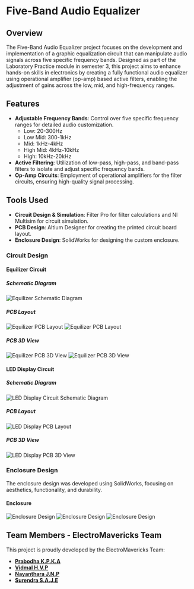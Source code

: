 # Five-Band Audio Equalizer

## Overview

The Five-Band Audio Equalizer project focuses on the development and implementation of a graphic equalization circuit that can manipulate audio signals across five specific frequency bands. Designed as part of the Laboratory Practice module in semester 3, this project aims to enhance hands-on skills in electronics by creating a fully functional audio equalizer using operational amplifier (op-amp) based active filters, enabling the adjustment of gains across the low, mid, and high-frequency ranges.

## Features

- **Adjustable Frequency Bands**: Control over five specific frequency ranges for detailed audio customization.
  - Low: 20-300Hz
  - Low Mid: 300-1kHz
  - Mid: 1kHz-4kHz
  - High Mid: 4kHz-10kHz
  - High: 10kHz-20kHz
- **Active Filtering**: Utilization of low-pass, high-pass, and band-pass filters to isolate and adjust specific frequency bands.
- **Op-Amp Circuits**: Employment of operational amplifiers for the filter circuits, ensuring high-quality signal processing.

## Tools Used

- **Circuit Design & Simulation**: Filter Pro for filter calculations and NI Multisim for circuit simulation.
- **PCB Design**: Altium Designer for creating the printed circuit board layout.
- **Enclosure Design**: SolidWorks for designing the custom enclosure.

### Circuit Design

#### Equilizer Circuit

##### Schematic Diagram

![Equilizer Schematic Diagram](assets/EquilizerSchematicDiagram.png)

##### PCB Layout

![Equilizer PCB Layout](assets/pcb_main_1.png)
![Equilizer PCB Layout](assets/pcb_main_2.png)

##### PCB 3D View

![Equilizer PCB 3D View](assets/pcb_main_3D.png)
![Equilizer PCB 3D View](assets/pcb_main_3D_2.png)

#### LED Display Circuit

##### Schematic Diagram

![LED Display Circuit Schematic Diagram](assets/LED_sch.png)

##### PCB Layout

![LED Display PCB Layout](assets/pcb_LED.png)

##### PCB 3D View

![LED Display PCB 3D View](assets/LED_display_3D.png)


### Enclosure Design

The enclosure design was developed using SolidWorks, focusing on aesthetics, functionality, and durability.

#### Enclosure

![Enclosure Design](assets/Enclosure_Lid.png)
![Enclosure Design](assets/Enclosure_Bottom_part.png)
![Enclosure Design](assets/enclousure_assembly_view.png)

## Team Members - ElectroMavericks Team

This project is proudly developed by the ElectroMavericks Team:

- [**Prabodha K.P.K.A**](https://github.com/AkhilaPrabodha)
- [**Vidmal H.V.P**](https://github.com/pulinduvidmal)
- [**Nayanthara J.N.P**](https://github.com/Navini11)
- [**Surendra S.A.J.E**](https://github.com/eshansurendra)
